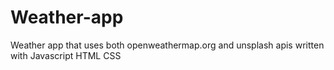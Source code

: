 # Weather-app
Weather app that uses both openweathermap.org and unsplash apis written with Javascript HTML CSS
